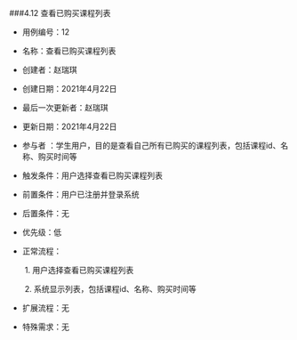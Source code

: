 ###4.12 查看已购买课程列表

- 用例编号：12

- 名称：查看已购买课程列表                                                  

- 创建者：赵瑞琪

- 创建日期：2021年4月22日

- 最后一次更新者：赵瑞琪

- 更新日期：2021年4月22日

- 参与者 ：学生用户，目的是查看自己所有已购买的课程列表，包括课程id、名称、购买时间等

- 触发条件：用户选择查看已购买课程列表

- 前置条件：用户已注册并登录系统

- 后置条件：无

- 优先级：低

- 正常流程：

  ​	1. 用户选择查看已购买课程列表

  ​	2. 系统显示列表，包括课程id、名称、购买时间等

- 扩展流程：无

- 特殊需求：无
